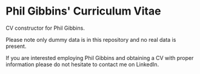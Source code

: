 # Phil Gibbins' Curriculum Vitae

CV constructor for Phil Gibbins.

Please note only dummy data is in this repository and no real data is present.

If you are interested employing Phil Gibbins and obtaining a CV with proper
information please do not hesitate to contact me on LinkedIn.